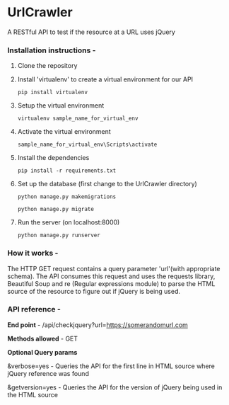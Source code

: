 # UrlCrawler

A RESTful API to test if the resource at a URL uses jQuery

### Installation instructions - 

1. Clone the repository

2. Install 'virtualenv' to create a virtual environment for our API

   `pip install virtualenv`

3. Setup the virtual environment

   `virtualenv sample_name_for_virtual_env`

4. Activate the virtual environment

   `sample_name_for_virtual_env\Scripts\activate`

5. Install the dependencies

   `pip install -r requirements.txt`

6. Set up the database (first change to the UrlCrawler directory)

   `python manage.py makemigrations`


   `python manage.py migrate`

7. Run the server (on localhost:8000)

   `python manage.py runserver`
   
### How it works -

The HTTP GET request contains a query parameter 'url'(with appropriate schema). The API consumes this request and uses the requests library, Beautiful Soup and re (Regular expressions module) to parse the HTML source of the resource to figure out if jQuery is being used.

### API reference - 

**End point** - /api/checkjquery?url=https://somerandomurl.com

**Methods allowed** - GET

**Optional Query params**

&verbose=yes - Queries the API for the first line in HTML source where jQuery reference was found

&getversion=yes - Queries the API for the version of jQuery being used in the HTML source       
